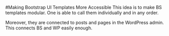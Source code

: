 #Making Bootstrap UI Templates More Accessible
This idea is to make BS templates modular. One is able to call them individually and in any order.

Moreover, they are connected to posts and pages in the WordPress admin. This connects BS and WP easily enough. 
